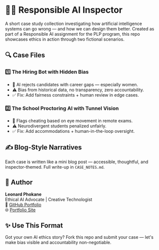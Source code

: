 # 🕵️‍♂️ Responsible AI Inspector

A short case study collection investigating how artificial intelligence systems can go wrong — and how we can design them better. Created as part of a Responsible AI assignment for the PLP program, this repo showcases ethics in action through two fictional scenarios.

## 🔍 Case Files

### 1️⃣ The Hiring Bot with Hidden Bias
- 📌 AI rejects candidates with career gaps — especially women.
- ⚠️ Bias from historical data, no transparency, zero accountability.
- ✅ Fix: Add fairness constraints + human review in edge cases.

### 2️⃣ The School Proctoring AI with Tunnel Vision
- 📌 Flags cheating based on eye movement in remote exams.
- ⚠️ Neurodivergent students penalized unfairly.
- ✅ Fix: Add accommodations + human-in-the-loop oversight.

## ✍️ Blog-Style Narratives
Each case is written like a mini blog post — accessible, thoughtful, and inspector-themed. Full write-up in `CASE_NOTES.md`.

## 👤 Author
**Leonard Phokane**  
Ethical AI Advocate | Creative Technologist  
🔗 [GitHub Portfolio](https://github.com/leonardphokane)  
🌐 [Portfolio Site](https://phokane-creative-code.lovable.app/)

## ✨ Use This Format
Got your own AI ethics story? Fork this repo and submit your case — let's make bias visible and accountability non-negotiable.
